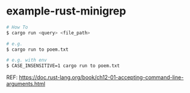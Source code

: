 # example-rust-minigrep

```zsh
# How To
$ cargo run <query> <file_path>

# e.g.
$ cargo run to poem.txt

# e.g. with env
$ CASE_INSENSITIVE=1 cargo run to poem.txt
```

REF: https://doc.rust-lang.org/book/ch12-01-accepting-command-line-arguments.html
